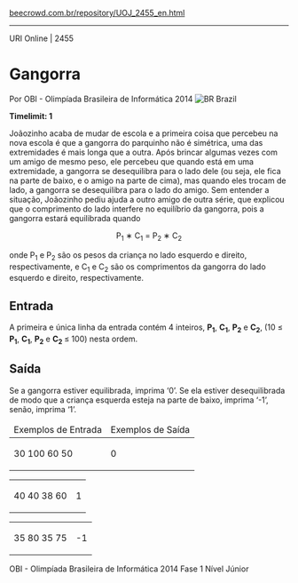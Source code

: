 <p><a href="https://www.beecrowd.com.br/repository/UOJ_2455_en.html">beecrowd.com.br/repository/UOJ_2455_en.html</a></p><hr>
<div>
  <span>URI Online | 2455</span>
  <h1>Gangorra</h1>
  <div>
    <p>Por OBI - Olimpíada Brasileira de Informática 2014 <img src="https://resources.beecrowd.com.br/gallery/images/flags/br.gif" alt="BR"> Brazil</p>
  </div>
  <strong>Timelimit: 1</strong>
</div>
<div>
<div>
  <p>Joãozinho acaba de mudar de escola e a primeira coisa que percebeu na nova escola é que a gangorra do parquinho não é simétrica, uma das extremidades é mais longa que a outra. Após brincar algumas vezes com um amigo de mesmo peso, ele percebeu que quando está em uma extremidade, a gangorra se desequilibra para o lado dele (ou seja, ele fica na parte de baixo, e o amigo na parte de cima), mas quando eles trocam de lado, a gangorra se desequilibra para o lado do amigo. Sem entender a situação, Joãozinho pediu ajuda a outro amigo de outra série, que explicou que o comprimento do lado interfere no equilíbrio da gangorra, pois a gangorra estará equilibrada quando</p>
  <p style="text-align:center">P<sub>1</sub> ∗ C<sub>1</sub> = P<sub>2</sub> ∗ C<sub>2</sub></p>
  <p>onde P<sub>1</sub> e P<sub>2</sub> são os pesos da criança no lado esquerdo e direito, respectivamente, e C<sub>1</sub> e C<sub>2</sub> são os comprimentos da gangorra do lado esquerdo e direito, respectivamente.</p>
</div>
<h2>Entrada</h2>
<div>
  <p>A primeira e única linha da entrada contém 4 inteiros, <strong>P<sub>1</sub></strong>, <strong>C<sub>1</sub></strong>, <strong>P<sub>2</sub></strong> e <strong>C<sub>2</sub></strong>, (10 ≤ <strong>P<sub>1</sub></strong>, <strong>C<sub>1</sub></strong>, <strong>P<sub>2</sub></strong> e <strong>C</strong><sub><strong>2</strong>&nbsp;</sub>≤ 100) nesta ordem.</p>
</div>
<h2>Saída</h2>
<div>
  <p>Se a gangorra estiver equilibrada, imprima ‘0’. Se ela estiver desequilibrada de modo que a criança esquerda esteja na parte de baixo, imprima ‘-1’, senão, imprima ‘1’.</p>
</div>
<div></div>
<table>
  <thead>
    <tr>
      <td>Exemplos de Entrada</td>
      <td>Exemplos de Saída</td>
    </tr>
  </thead>
  <tbody>
    <tr>
      <td>
        <p>30 100 60 50</p>
      </td>
      <td>
        <p>0</p>
      </td>
    </tr>
  </tbody>
</table>
<div></div>
<table>
  <thead>
  </thead>
  <tbody>
    <tr>
      <td>
        <p>40 40 38 60</p>
      </td>
      <td>
        <p>1</p>
      </td>
    </tr>
  </tbody>
</table>
<div></div>
  <table>
    <thead>
    </thead>
    <tbody>
      <tr>
        <td>
          <p>35 80 35 75</p>
        </td>
        <td>
          <p>-1</p>
        </td>
      </tr>
    </tbody>
  </table>
  <p>
  OBI - Olimpíada Brasileira de Informática 2014 Fase 1 Nível Júnior</p>
</div>